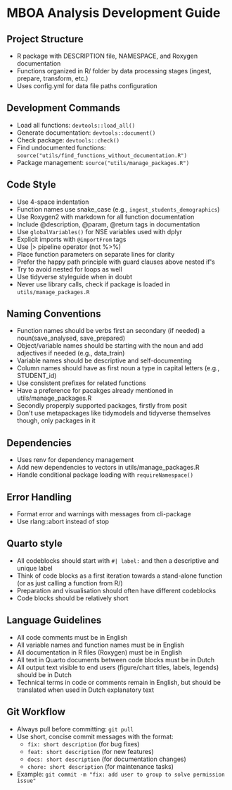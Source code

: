 # MBOA Analysis Development Guide

## Project Structure
- R package with DESCRIPTION file, NAMESPACE, and Roxygen documentation
- Functions organized in R/ folder by data processing stages (ingest, prepare, transform, etc.)
- Uses config.yml for data file paths configuration

## Development Commands
- Load all functions: `devtools::load_all()`
- Generate documentation: `devtools::document()`
- Check package: `devtools::check()`
- Find undocumented functions: `source("utils/find_functions_without_documentation.R")`
- Package management: `source("utils/manage_packages.R")`

## Code Style
- Use 4-space indentation
- Function names use snake_case (e.g., `ingest_students_demographics`)
- Use Roxygen2 with markdown for all function documentation
- Include @description, @param, @return tags in documentation
- Use `globalVariables()` for NSE variables used with dplyr
- Explicit imports with `@importFrom` tags
- Use |> pipeline operator (not %>%)
- Place function parameters on separate lines for clarity
- Prefer the happy path principle with guard clauses above nested if's
- Try to avoid nested for loops as well
- Use tidyverse styleguide when in doubt
- Never use library calls, check if package is loaded in `utils/manage_packages.R`

## Naming Conventions
- Function names should be verbs first an secondary (if needed) a noun(save_analysed, save_prepared)
- Object/variable names should be starting with the noun and add adjectives if needed (e.g., data_train)
- Variable names should be descriptive and self-documenting
- Column names should have as first noun a type in capital letters (e.g., STUDENT_id)
- Use consistent prefixes for related functions
- Have a preference for pacakges already mentioned in utils/manage_packages.R
- Secondly properply supported packages, firstly from posit
- Don't use metapackages like tidymodels and tidyverse themselves though, only packages in it

## Dependencies
- Uses renv for dependency management
- Add new dependencies to vectors in utils/manage_packages.R
- Handle conditional package loading with `requireNamespace()`

## Error Handling
- Format error and warnings with messages from cli-package
- Use rlang::abort instead of stop

## Quarto style
- All codeblocks should start with `#| label:` and then a descriptive and unique label
- Think of code blocks as a first iteration towards a stand-alone function (or as just calling a function from R/)
- Preparation and visualisation should often have different codeblocks
- Code blocks should be relatively short

## Language Guidelines
- All code comments must be in English
- All variable names and function names must be in English
- All documentation in R files (Roxygen) must be in English
- All text in Quarto documents between code blocks must be in Dutch
- All output text visible to end users (figure/chart titles, labels, legends) should be in Dutch
- Technical terms in code or comments remain in English, but should be translated when used in Dutch explanatory text

## Git Workflow
- Always pull before committing: `git pull`
- Use short, concise commit messages with the format:
  - `fix: short description` (for bug fixes)
  - `feat: short description` (for new features)
  - `docs: short description` (for documentation changes)
  - `chore: short description` (for maintenance tasks)
- Example: `git commit -m "fix: add user to group to solve permission issue"`
